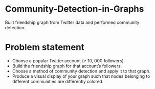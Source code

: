 # Community-Detection-in-Graphs
Built friendship graph from Twitter data and performed community detection.

# Problem statement

* Choose a popular Twitter account (≥ 10, 000 followers).
* Build the friendship graph for that account’s followers.
* Choose a method of community detection and apply it to that graph.
* Produce a visual display of your graph such that nodes belonging to different communities
are differently colored.

